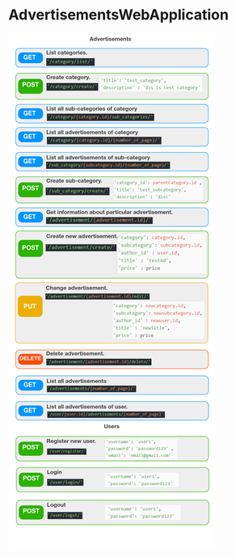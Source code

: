 # AdvertisementsWebApplication

![APImap](https://github.com/StasKarpov/AdvertisementsWebApplication/blob/master/resources/API.png)
